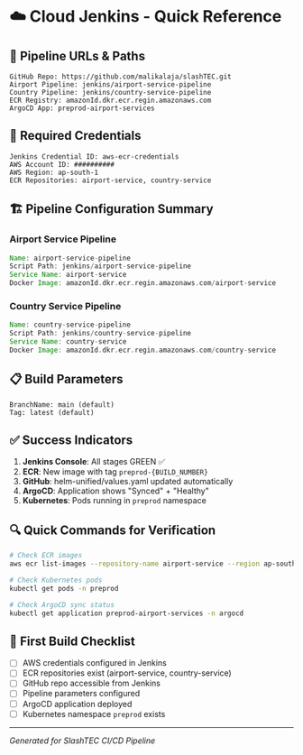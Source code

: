 # ☁️ Cloud Jenkins - Quick Reference

## 🚀 Pipeline URLs & Paths
```
GitHub Repo: https://github.com/malikalaja/slashTEC.git
Airport Pipeline: jenkins/airport-service-pipeline  
Country Pipeline: jenkins/country-service-pipeline
ECR Registry: amazonId.dkr.ecr.regin.amazonaws.com
ArgoCD App: preprod-airport-services
```

## 🔑 Required Credentials
```
Jenkins Credential ID: aws-ecr-credentials
AWS Account ID: ##########
AWS Region: ap-south-1  
ECR Repositories: airport-service, country-service
```

## 🏗️ Pipeline Configuration Summary

### Airport Service Pipeline
```groovy
Name: airport-service-pipeline
Script Path: jenkins/airport-service-pipeline
Service Name: airport-service
Docker Image: amazonId.dkr.ecr.regin.amazonaws.com/airport-service
```

### Country Service Pipeline  
```groovy
Name: country-service-pipeline
Script Path: jenkins/country-service-pipeline
Service Name: country-service
Docker Image: amazonId.dkr.ecr.regin.amazonaws.com/country-service
```

## 📋 Build Parameters
```
BranchName: main (default)
Tag: latest (default)
```

## ✅ Success Indicators
1. **Jenkins Console**: All stages GREEN ✅
2. **ECR**: New image with tag `preprod-{BUILD_NUMBER}`
3. **GitHub**: helm-unified/values.yaml updated automatically
4. **ArgoCD**: Application shows "Synced" + "Healthy"
5. **Kubernetes**: Pods running in `preprod` namespace

## 🔍 Quick Commands for Verification
```bash
# Check ECR images
aws ecr list-images --repository-name airport-service --region ap-south-1

# Check Kubernetes pods
kubectl get pods -n preprod

# Check ArgoCD sync status  
kubectl get application preprod-airport-services -n argocd
```

## 🚨 First Build Checklist
- [ ] AWS credentials configured in Jenkins
- [ ] ECR repositories exist (airport-service, country-service)
- [ ] GitHub repo accessible from Jenkins
- [ ] Pipeline parameters configured
- [ ] ArgoCD application deployed
- [ ] Kubernetes namespace `preprod` exists

---
*Generated for SlashTEC CI/CD Pipeline*
